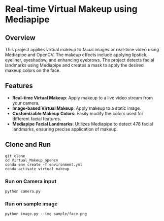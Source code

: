 # Real-time Virtual Makeup using Mediapipe
## Overview

This project applies virtual makeup to facial images or real-time video using Mediapipe and OpenCV. The makeup effects include applying lipstick, eyeliner, eyeshadow, and enhancing eyebrows. The project detects facial landmarks using Mediapipe and creates a mask to apply the desired makeup colors on the face.

## Features

- **Real-time Virtual Makeup**: Apply makeup to a live video stream from your camera.
- **Image-based Virtual Makeup**: Apply makeup to a static image.
- **Customizable Makeup Colors**: Easily modify the colors used for different facial features.
- **Mediapipe Facial Landmarks**: Utilizes Mediapipe to detect 478 facial landmarks, ensuring precise application of makeup.
  
## Clone  and Run
```
git clone 
cd Virtual_Makeup_opencv
conda env create -f environment.yml
conda activate virtual_makeup
```
### Run on Camera input
```
python camera.py
```
### Run on sample image
```
python image.py --img sample/face.png
```


